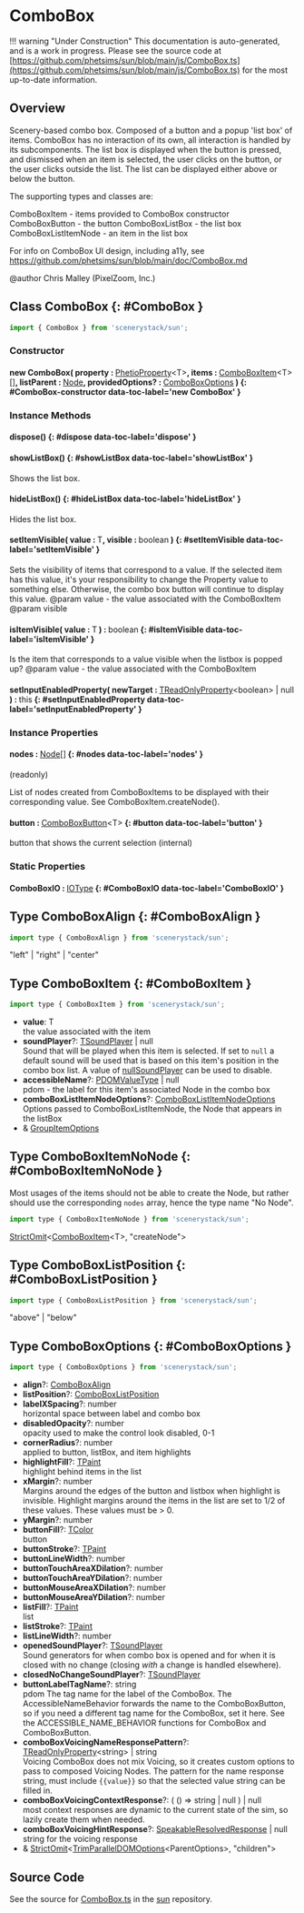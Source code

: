 # ComboBox

!!! warning "Under Construction"
    This documentation is auto-generated, and is a work in progress. Please see the source code at
    [https://github.com/phetsims/sun/blob/main/js/ComboBox.ts](https://github.com/phetsims/sun/blob/main/js/ComboBox.ts) for the most up-to-date information.

## Overview

Scenery-based combo box. Composed of a button and a popup 'list box' of items. ComboBox has no interaction of its
own, all interaction is handled by its subcomponents. The list box is displayed when the button is pressed, and
dismissed when an item is selected, the user clicks on the button, or the user clicks outside the list. The list
can be displayed either above or below the button.

The supporting types and classes are:

ComboBoxItem - items provided to ComboBox constructor
ComboBoxButton - the button
ComboBoxListBox - the list box
ComboBoxListItemNode - an item in the list box

For info on ComboBox UI design, including a11y, see https://github.com/phetsims/sun/blob/main/doc/ComboBox.md

@author Chris Malley (PixelZoom, Inc.)

## Class ComboBox {: #ComboBox }


```js
import { ComboBox } from 'scenerystack/sun';
```
### Constructor

#### new ComboBox( property : <span style="font-weight: 400;">[PhetioProperty](../axon/PhetioProperty.md)&lt;T&gt;</span>, items : <span style="font-weight: 400;">[ComboBoxItem](../sun/ComboBox.md#ComboBoxItem)&lt;T&gt;[]</span>, listParent : <span style="font-weight: 400;">[Node](../scenery/Node.md)</span>, providedOptions? : <span style="font-weight: 400;">[ComboBoxOptions](../sun/ComboBox.md#ComboBoxOptions)</span> ) {: #ComboBox-constructor data-toc-label='new ComboBox' }

### Instance Methods

#### dispose() {: #dispose data-toc-label='dispose' }

#### showListBox() {: #showListBox data-toc-label='showListBox' }

Shows the list box.

#### hideListBox() {: #hideListBox data-toc-label='hideListBox' }

Hides the list box.

#### setItemVisible( value : <span style="font-weight: 400;">T</span>, visible : <span style="font-weight: 400;"><span style="color: hsla(calc(var(--md-hue) + 180deg),80%,40%,1);">boolean</span></span> ) {: #setItemVisible data-toc-label='setItemVisible' }

Sets the visibility of items that correspond to a value. If the selected item has this value, it's your
responsibility to change the Property value to something else. Otherwise, the combo box button will continue
to display this value.
@param value - the value associated with the ComboBoxItem
@param visible

#### isItemVisible( value : <span style="font-weight: 400;">T</span> ) : <span style="font-weight: 400;"><span style="color: hsla(calc(var(--md-hue) + 180deg),80%,40%,1);">boolean</span></span> {: #isItemVisible data-toc-label='isItemVisible' }

Is the item that corresponds to a value visible when the listbox is popped up?
@param value - the value associated with the ComboBoxItem

#### setInputEnabledProperty( newTarget : <span style="font-weight: 400;">[TReadOnlyProperty](../axon/TReadOnlyProperty.md)&lt;<span style="color: hsla(calc(var(--md-hue) + 180deg),80%,40%,1);">boolean</span>&gt; | <span style="color: hsla(calc(var(--md-hue) + 180deg),80%,40%,1);">null</span></span> ) : <span style="font-weight: 400;"><span style="color: hsla(calc(var(--md-hue) + 180deg),80%,40%,1);">this</span></span> {: #setInputEnabledProperty data-toc-label='setInputEnabledProperty' }

### Instance Properties

#### nodes : <span style="font-weight: 400;">[Node](../scenery/Node.md)[]</span> {: #nodes data-toc-label='nodes' }

(readonly)

List of nodes created from ComboBoxItems to be displayed with their corresponding value. See ComboBoxItem.createNode().

#### button : <span style="font-weight: 400;">[ComboBoxButton](../sun/ComboBoxButton.md)&lt;T&gt;</span> {: #button data-toc-label='button' }

button that shows the current selection (internal)

### Static Properties

#### ComboBoxIO : <span style="font-weight: 400;">[IOType](../tandem/IOType.md)</span> {: #ComboBoxIO data-toc-label='ComboBoxIO' }



## Type ComboBoxAlign {: #ComboBoxAlign }


```js
import type { ComboBoxAlign } from 'scenerystack/sun';
```


"left" | "right" | "center"



## Type ComboBoxItem {: #ComboBoxItem }


```js
import type { ComboBoxItem } from 'scenerystack/sun';
```


- **value**: T
<br>  the value associated with the item
- **soundPlayer**?: [TSoundPlayer](../tambo/TSoundPlayer.md) | <span style="color: hsla(calc(var(--md-hue) + 180deg),80%,40%,1);">null</span>
<br>  Sound that will be played when this item is selected.  If set to `null` a default sound will be used that is based
  on this item's position in the combo box list.  A value of [nullSoundPlayer](../tambo/nullSoundPlayer.md) can be used to disable.
- **accessibleName**?: [PDOMValueType](../scenery/ParallelDOM.md#PDOMValueType) | <span style="color: hsla(calc(var(--md-hue) + 180deg),80%,40%,1);">null</span>
<br>  pdom - the label for this item's associated Node in the combo box
- **comboBoxListItemNodeOptions**?: [ComboBoxListItemNodeOptions](../sun/ComboBoxListItemNode.md#ComboBoxListItemNodeOptions)
<br>  Options passed to ComboBoxListItemNode, the Node that appears in the listBox
- &amp; [GroupItemOptions](../sun/GroupItemOptions.md)




## Type ComboBoxItemNoNode {: #ComboBoxItemNoNode }


Most usages of the items should not be able to create the Node, but rather should use the corresponding `nodes` array,
hence the type name "No Node".

```js
import type { ComboBoxItemNoNode } from 'scenerystack/sun';
```


[StrictOmit](../phet-core/StrictOmit.md)&lt;[ComboBoxItem](../sun/ComboBox.md#ComboBoxItem)&lt;T&gt;, "createNode"&gt;



## Type ComboBoxListPosition {: #ComboBoxListPosition }


```js
import type { ComboBoxListPosition } from 'scenerystack/sun';
```


"above" | "below"



## Type ComboBoxOptions {: #ComboBoxOptions }


```js
import type { ComboBoxOptions } from 'scenerystack/sun';
```


- **align**?: [ComboBoxAlign](../sun/ComboBox.md#ComboBoxAlign)
- **listPosition**?: [ComboBoxListPosition](../sun/ComboBox.md#ComboBoxListPosition)
- **labelXSpacing**?: <span style="color: hsla(calc(var(--md-hue) + 180deg),80%,40%,1);">number</span>
<br>  horizontal space between label and combo box
- **disabledOpacity**?: <span style="color: hsla(calc(var(--md-hue) + 180deg),80%,40%,1);">number</span>
<br>  opacity used to make the control look disabled, 0-1
- **cornerRadius**?: <span style="color: hsla(calc(var(--md-hue) + 180deg),80%,40%,1);">number</span>
<br>  applied to button, listBox, and item highlights
- **highlightFill**?: [TPaint](../scenery/TPaint.md)
<br>  highlight behind items in the list
- **xMargin**?: <span style="color: hsla(calc(var(--md-hue) + 180deg),80%,40%,1);">number</span>
<br>  Margins around the edges of the button and listbox when highlight is invisible.
  Highlight margins around the items in the list are set to 1/2 of these values.
  These values must be &gt; 0.
- **yMargin**?: <span style="color: hsla(calc(var(--md-hue) + 180deg),80%,40%,1);">number</span>
- **buttonFill**?: [TColor](../scenery/TColor.md)
<br>  button
- **buttonStroke**?: [TPaint](../scenery/TPaint.md)
- **buttonLineWidth**?: <span style="color: hsla(calc(var(--md-hue) + 180deg),80%,40%,1);">number</span>
- **buttonTouchAreaXDilation**?: <span style="color: hsla(calc(var(--md-hue) + 180deg),80%,40%,1);">number</span>
- **buttonTouchAreaYDilation**?: <span style="color: hsla(calc(var(--md-hue) + 180deg),80%,40%,1);">number</span>
- **buttonMouseAreaXDilation**?: <span style="color: hsla(calc(var(--md-hue) + 180deg),80%,40%,1);">number</span>
- **buttonMouseAreaYDilation**?: <span style="color: hsla(calc(var(--md-hue) + 180deg),80%,40%,1);">number</span>
- **listFill**?: [TPaint](../scenery/TPaint.md)
<br>  list
- **listStroke**?: [TPaint](../scenery/TPaint.md)
- **listLineWidth**?: <span style="color: hsla(calc(var(--md-hue) + 180deg),80%,40%,1);">number</span>
- **openedSoundPlayer**?: [TSoundPlayer](../tambo/TSoundPlayer.md)
<br>  Sound generators for when combo box is opened and for when it is closed with no change (closing
  *with* a change is handled elsewhere).
- **closedNoChangeSoundPlayer**?: [TSoundPlayer](../tambo/TSoundPlayer.md)
- **buttonLabelTagName**?: <span style="color: hsla(calc(var(--md-hue) + 180deg),80%,40%,1);">string</span>
<br>  pdom
  The tag name for the label of the ComboBox. The AccessibleNameBehavior forwards the name to the ComboBoxButton,
  so if you need a different tag name for the ComboBox, set it here. See the ACCESSIBLE_NAME_BEHAVIOR functions
  for ComboBox and ComboBoxButton.
- **comboBoxVoicingNameResponsePattern**?: [TReadOnlyProperty](../axon/TReadOnlyProperty.md)&lt;<span style="color: hsla(calc(var(--md-hue) + 180deg),80%,40%,1);">string</span>&gt; | <span style="color: hsla(calc(var(--md-hue) + 180deg),80%,40%,1);">string</span>
<br>  Voicing
  ComboBox does not mix Voicing, so it creates custom options to pass to composed Voicing Nodes.
  The pattern for the name response string, must include `{{value}}` so that the selected value string can
  be filled in.
- **comboBoxVoicingContextResponse**?: ( () =&gt; <span style="color: hsla(calc(var(--md-hue) + 180deg),80%,40%,1);">string</span> | <span style="color: hsla(calc(var(--md-hue) + 180deg),80%,40%,1);">null</span> ) | <span style="color: hsla(calc(var(--md-hue) + 180deg),80%,40%,1);">null</span>
<br>  most context responses are dynamic to the current state of the sim, so lazily create them when needed.
- **comboBoxVoicingHintResponse**?: [SpeakableResolvedResponse](../utterance-queue/ResponsePacket.md#SpeakableResolvedResponse) | <span style="color: hsla(calc(var(--md-hue) + 180deg),80%,40%,1);">null</span>
<br>  string for the voicing response
- &amp; [StrictOmit](../phet-core/StrictOmit.md)&lt;[TrimParallelDOMOptions](../scenery/ParallelDOM.md#TrimParallelDOMOptions)&lt;ParentOptions&gt;, "children"&gt;




## Source Code

See the source for [ComboBox.ts](https://github.com/phetsims/sun/blob/main/js/ComboBox.ts) in the [sun](https://github.com/phetsims/sun) repository.
